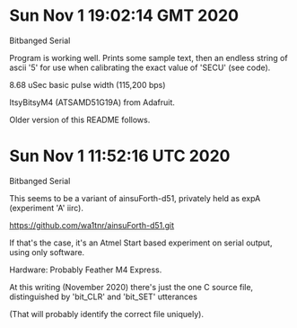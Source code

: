 # Sun Nov  1 19:02:14 GMT 2020

Bitbanged Serial

Program is working well.  Prints some sample text, then
an endless string of ascii '5' for use when calibrating
the exact value of 'SECU' (see code).

8.68 uSec basic pulse width (115,200 bps)

ItsyBitsyM4 (ATSAMD51G19A) from Adafruit.




Older version of this README follows.

# Sun Nov  1 11:52:16 UTC 2020

Bitbanged Serial

This seems to be a variant of ainsuForth-d51, privately
held as expA (experiment 'A' iirc).

https://github.com/wa1tnr/ainsuForth-d51.git

If that's the case, it's an Atmel Start based experiment
on serial output, using only software.

Hardware: Probably Feather M4 Express.

At this writing (November 2020) there's just the one C source
file, distinguished by 'bit_CLR' and 'bit_SET' utterances

(That will probably identify the correct file uniquely).

